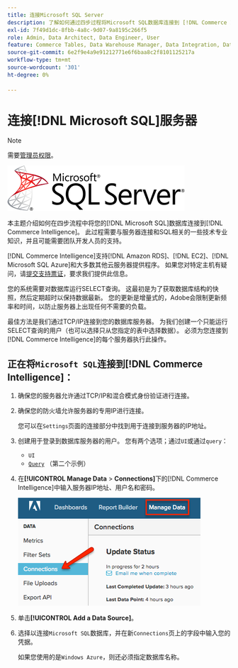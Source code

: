```yaml
---
title: 连接Microsoft SQL Server
description: 了解如何通过四步过程将Microsoft SQL数据库连接到 [!DNL Commerce Intelligence] 。
exl-id: 7f49d1dc-8fbb-4a8c-9d07-9a8195c266f5
role: Admin, Data Architect, Data Engineer, User
feature: Commerce Tables, Data Warehouse Manager, Data Integration, Data Import/Export, SQL Report Builder
source-git-commit: 6e2f9e4a9e91212771e6f6baa8c2f8101125217a
workflow-type: tm+mt
source-wordcount: '301'
ht-degree: 0%

---
```


# 连接[!DNL Microsoft SQL]服务器

>[!NOTE]
>
>需要[管理员权限](../../../administrator/user-management/user-management.md)。

![](../../../assets/MicrosoftSQLServer-logo.png)

本主题介绍如何在四步流程中将您的[!DNL Microsoft SQL]数据库连接到[!DNL Commerce Intelligence]。 此过程需要与服务器连接和SQL相关的一些技术专业知识，并且可能需要团队开发人员的支持。

[!DNL Commerce Intelligence]支持[!DNL Amazon RDS]、[!DNL EC2]、[!DNL Microsoft SQL Azure]和大多数其他云服务器提供程序。 如果您对特定主机有疑问，请[提交支持票证](https://experienceleague.adobe.com/docs/commerce-knowledge-base/kb/troubleshooting/miscellaneous/mbi-service-policies.html?lang=zh-Hans)，要求我们提供此信息。

您的系统需要对数据库运行SELECT查询。 这最初是为了获取数据库结构的快照，然后定期超时以保持数据最新。 您的更新是增量式的，Adobe会限制更新频率和时间，以防止服务器上出现任何不需要的负载。

最佳方法是我们通过TCP/IP连接到您的数据库服务器。 为我们创建一个只能运行SELECT查询的用户（也可以选择只从您指定的表中选择数据）。 必须为您连接到[!DNL Commerce Intelligence]的每个服务器执行此操作。

## 正在将`Microsoft SQL`连接到[!DNL Commerce Intelligence]：

1. 确保您的服务器允许通过TCP/IP和混合模式身份验证进行连接。

1. 确保您的防火墙允许服务器的专用IP进行连接。

   您可以在`Settings`页面的连接部分中找到用于连接到服务器的IP地址。

1. 创建用于登录到数据库服务器的用户。 您有两个选项；通过`UI`或通过`query`：
   * `UI`
   * [`Query`](http://sqlserverplanet.com/security/add-user) （第二个示例）

1. 在&#x200B;**[!UICONTROL Manage Data** > **Connections]**&#x200B;下的[!DNL Commerce Intelligence]中输入服务器IP地址、用户名和密码。

   ![](../../../assets/manage-data-connections.png)

1. 单击&#x200B;**[!UICONTROL Add a Data Source]**。

1. 选择以连接`Microsoft SQL`数据库，并在新`Connections`页上的字段中输入您的凭据。

   如果您使用的是`Windows Azure`，则还必须指定数据库名称。
